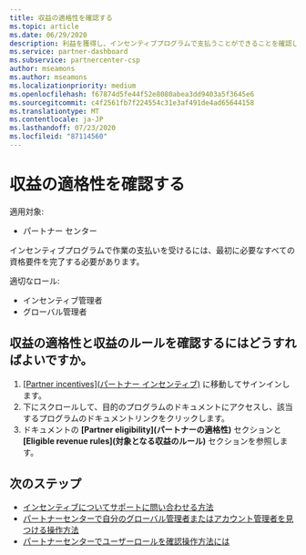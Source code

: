 ```yaml
---
title: 収益の適格性を確認する
ms.topic: article
ms.date: 06/29/2020
description: 利益を獲得し、インセンティブプログラムで支払うことができることを確認します。
ms.service: partner-dashboard
ms.subservice: partnercenter-csp
author: mseamons
ms.author: mseamons
ms.localizationpriority: medium
ms.openlocfilehash: f67874d5fe44f52e8080abea3dd9403a5f3645e6
ms.sourcegitcommit: c4f2561fb7f224554c31e3af491de4ad65644158
ms.translationtype: MT
ms.contentlocale: ja-JP
ms.lasthandoff: 07/23/2020
ms.locfileid: "87114560"
---
```

# <a name="confirm-your-earnings-eligibility"></a>収益の適格性を確認する

適用対象:

- パートナー センター

インセンティブプログラムで作業の支払いを受けるには、最初に必要なすべての資格要件を完了する必要があります。

適切なロール:

- インセンティブ管理者
- グローバル管理者

## <a name="how-do-i-check-my-earning-eligibility-and-revenue-rules"></a>収益の適格性と収益のルールを確認するにはどうすればよいですか。

1. [[Partner incentives]\(パートナー インセンティブ\)](https://partner.microsoft.com/membership/partner-incentives) に移動してサインインします。
2. 下にスクロールして、目的のプログラムのドキュメントにアクセスし、該当するプログラムのドキュメントリンクをクリックします。
3. ドキュメントの **[Partner eligibility]\(パートナーの適格性\)** セクションと **[Eligible revenue rules]\(対象となる収益のルール\)** セクションを参照します。

## <a name="next-steps"></a>次のステップ

- [インセンティブについてサポートに問い合わせる方法](https://support.microsoft.com/help/4014850)
- [パートナーセンターで自分のグローバル管理者またはアカウント管理者を見つける操作方法](https://support.microsoft.com/help/4534519)
- [パートナーセンターでユーザーロールを確認操作方法には](https://support.microsoft.com/help/4534700)

